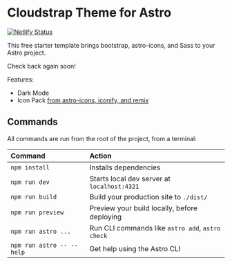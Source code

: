 # Cloudstrap Theme for Astro
[![Netlify Status](https://api.netlify.com/api/v1/badges/b60352ff-0308-4fc4-8b98-a35eee6772aa/deploy-status)](https://app.netlify.com/sites/cloudstrap/deploys)

This free starter template brings bootstrap, astro-icons, and Sass to your Astro project.

Check back again soon!

Features:
* Dark Mode
* Icon Pack [from astro-icons, iconify, and remix](https://icon-sets.iconify.design/ri/)

## Commands

All commands are run from the root of the project, from a terminal:

| Command                   | Action                                           |
| :------------------------ | :----------------------------------------------- |
| `npm install`             | Installs dependencies                            |
| `npm run dev`             | Starts local dev server at `localhost:4321`      |
| `npm run build`           | Build your production site to `./dist/`          |
| `npm run preview`         | Preview your build locally, before deploying     |
| `npm run astro ...`       | Run CLI commands like `astro add`, `astro check` |
| `npm run astro -- --help` | Get help using the Astro CLI                     |
